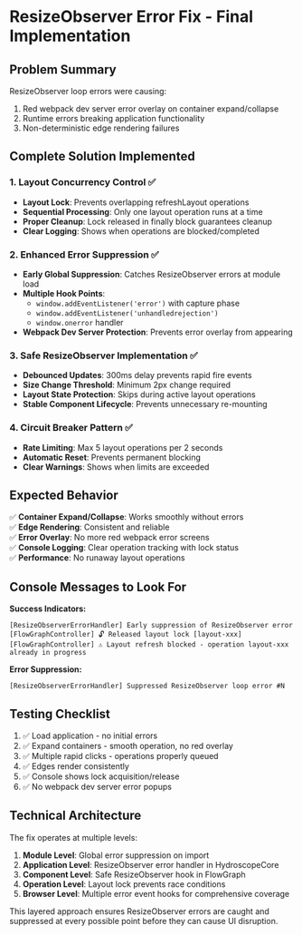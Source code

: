 # ResizeObserver Error Fix - Final Implementation

## Problem Summary
ResizeObserver loop errors were causing:
1. Red webpack dev server error overlay on container expand/collapse
2. Runtime errors breaking application functionality 
3. Non-deterministic edge rendering failures

## Complete Solution Implemented

### 1. **Layout Concurrency Control** ✅
- **Layout Lock**: Prevents overlapping refreshLayout operations
- **Sequential Processing**: Only one layout operation runs at a time
- **Proper Cleanup**: Lock released in finally block guarantees cleanup
- **Clear Logging**: Shows when operations are blocked/completed

### 2. **Enhanced Error Suppression** ✅ 
- **Early Global Suppression**: Catches ResizeObserver errors at module load
- **Multiple Hook Points**: 
  - `window.addEventListener('error')` with capture phase
  - `window.addEventListener('unhandledrejection')`  
  - `window.onerror` handler
- **Webpack Dev Server Protection**: Prevents error overlay from appearing

### 3. **Safe ResizeObserver Implementation** ✅
- **Debounced Updates**: 300ms delay prevents rapid fire events
- **Size Change Threshold**: Minimum 2px change required
- **Layout State Protection**: Skips during active layout operations
- **Stable Component Lifecycle**: Prevents unnecessary re-mounting

### 4. **Circuit Breaker Pattern** ✅
- **Rate Limiting**: Max 5 layout operations per 2 seconds
- **Automatic Reset**: Prevents permanent blocking
- **Clear Warnings**: Shows when limits are exceeded

## Expected Behavior

✅ **Container Expand/Collapse**: Works smoothly without errors  
✅ **Edge Rendering**: Consistent and reliable  
✅ **Error Overlay**: No more red webpack error screens  
✅ **Console Logging**: Clear operation tracking with lock status  
✅ **Performance**: No runaway layout operations  

## Console Messages to Look For

**Success Indicators:**
```
[ResizeObserverErrorHandler] Early suppression of ResizeObserver error
[FlowGraphController] 🔓 Released layout lock [layout-xxx]
[FlowGraphController] ⚠️ Layout refresh blocked - operation layout-xxx already in progress
```

**Error Suppression:**
```
[ResizeObserverErrorHandler] Suppressed ResizeObserver loop error #N
```

## Testing Checklist

1. ✅ Load application - no initial errors
2. ✅ Expand containers - smooth operation, no red overlay  
3. ✅ Multiple rapid clicks - operations properly queued
4. ✅ Edges render consistently
5. ✅ Console shows lock acquisition/release
6. ✅ No webpack dev server error popups

## Technical Architecture

The fix operates at multiple levels:

1. **Module Level**: Global error suppression on import
2. **Application Level**: ResizeObserver error handler in HydroscopeCore  
3. **Component Level**: Safe ResizeObserver hook in FlowGraph
4. **Operation Level**: Layout lock prevents race conditions
5. **Browser Level**: Multiple error event hooks for comprehensive coverage

This layered approach ensures ResizeObserver errors are caught and suppressed at every possible point before they can cause UI disruption.
